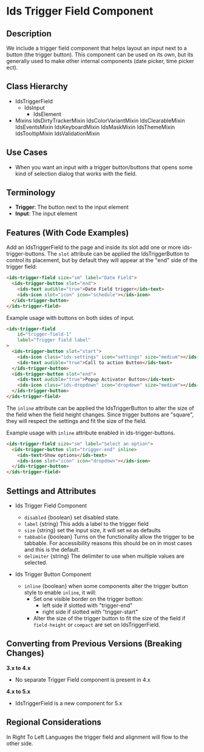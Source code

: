 # Ids Trigger Field Component

## Description

We include a trigger field component that helps layout an input next to a button (the trigger button). This component can be used on its own, but its generally used to make other internal components (date picker, time picker ect).

## Class Hierarchy

- IdsTriggerField
  - IdsInput
    - IdsElement
- Mixins
  IdsDirtyTrackerMixin
  IdsColorVariantMixin
  IdsClearableMixin
  IdsEventsMixin
  IdsKeyboardMixin
  IdsMaskMixin
  IdsThemeMixin
  IdsTooltipMixin
  IdsValidationMixin

## Use Cases

- When you want an input with a trigger button/buttons that opens some kind of selection dialog that works with the field.

## Terminology

- **Trigger**: The button next to the input element
- **Input**: The input element

## Features (With Code Examples)

Add an IdsTriggerField to the page and inside its slot add one or more ids-trigger-buttons.  The `slot` attribute can be applied the IdsTriggerButton to control its placement, but by default they will appear at the "end" side of the trigger field:

```html
<ids-trigger-field size="sm" label="Date Field">
  <ids-trigger-button slot="end">
    <ids-text audible="true">Date Field trigger</ids-text>
    <ids-icon slot="icon" icon="schedule"></ids-icon>
  </ids-trigger-button>
</ids-trigger-field>
```

Example usage with buttons on both sides of input.

```html
<ids-trigger-field
    id="trigger-field-1"
    label="Trigger field label"
>
  <ids-trigger-button slot="start">
    <ids-icon class="ids-settings" icon="settings" size="medium"></ids-icon>
    <ids-text audible="true">Call to action Button</ids-text>
  </ids-trigger-button>
  <ids-trigger-button slot="end">
    <ids-text audible="true">Popup Activator Button</ids-text>
    <ids-icon class="ids-dropdown" icon="dropdown" size="medium"></ids-icon>
  </ids-trigger-button>
</ids-trigger-field>
```

The `inline` attribute can be applied the IdsTriggerButton to alter the size of the field when the field height changes. Since trigger buttons are "square", they will respect the settings and fit the size of the field.

Example usage with `inline` attribute enabled in ids-trigger-buttons.

```html
<ids-trigger-field size="sm" label="Select an option">
  <ids-trigger-button slot="trigger-end" inline>
    <ids-text>Show options</ids-text>
    <ids-icon slot="icon" icon="dropdown"></ids-icon>
  </ids-trigger-button>
</ids-trigger-field>
```

## Settings and Attributes

- Ids Trigger Field Component
  - `disabled` {boolean} set disabled state.
  - `label` {string} This adds a label to the trigger field
  - `size` {string} set the input size, it will set `md` as defaults
  - `tabbable` {boolean} Turns on the functionality allow the trigger to be tabbable. For accessibility reasons this should be on in most cases and this is the default.
  - `delimiter` {string} The delimiter to use when multiple values are selected.

- Ids Trigger Button Component
  - `inline` {boolean} when some components alter the trigger button style to enable `inline`, it will:
    - Set one visible border on the trigger botton:
      - left side if slotted with "trigger-end"
      - right side if slotted with "trigger-start"
    - Alter the size of the trigger button to fit the size of the field if `field-height` or `compact` are set on IdsTriggerField.
    
## Converting from Previous Versions (Breaking Changes)

**3.x to 4.x**

- No separate Trigger Field component is present in 4.x

**4.x to 5.x**

- IdsTriggerField is a new component for 5.x

## Regional Considerations

In Right To Left Languages the trigger field and alignment will flow to the other side.
